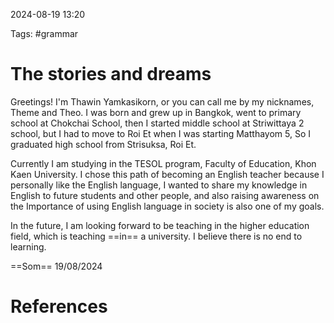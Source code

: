 2024-08-19 13:20

Tags: #grammar

# The stories and dreams

Greetings! I'm Thawin Yamkasikorn, or you can call me by my nicknames, Theme and Theo. I was born and grew up in Bangkok, went to primary school at Chokchai School, then I started middle school at Striwittaya 2 school, but I had to move to Roi Et when I was starting Matthayom 5, So I graduated high school from Strisuksa, Roi Et.

Currently I am studying in the TESOL program, Faculty of Education, Khon Kaen University. I chose this path of becoming an English teacher because I personally like the English language, I wanted to share my knowledge in English to future students and other people, and also raising awareness on the Importance of using English language in society is also one of my goals.

In the future, I am looking forward to be teaching in the higher education field, which is teaching ==in== a university. I believe there is no end to learning.

==Som== 19/08/2024
# References
